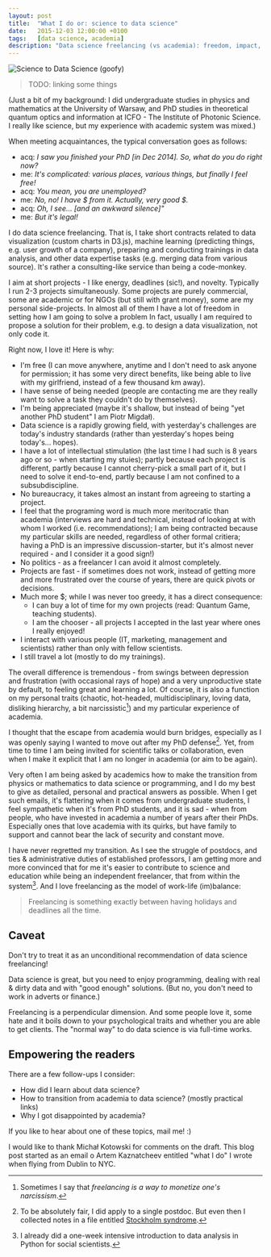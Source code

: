 ```yaml
---
layout: post
title:  "What I do or: science to data science"
date:   2015-12-03 12:00:00 +0100
tags:   [data science, academia]
description: "Data science freelancing (vs academia): freedom, impact, meritocracy, fast pace, money."
---
```


![Science to Data Science (goofy)]({site.url}}/imgs/2015-12-10-science-data-science-goofy.png)

> TODO: linking some things

(Just a bit of my background: I did undergraduate studies in physics and mathematics at the University of Warsaw, and PhD studies in theoretical quantum optics and information at ICFO - The Institute of Photonic Science. I really like science, but my experience with academic system was mixed.)

When meeting acquaintances, the typical conversation goes as follows:

* acq: _I saw you finished your PhD [in Dec 2014]. So, what do you do right now?_
* me: _It's complicated: various places, various things, but finally I feel free!_
* acq: _You mean, you are unemployed?_
* me: _No, no! I have $ from it. Actually, very good $._
* acq: _Oh, I see... [and an awkward silence]"_
* me: _But it's legal!_

I do data science freelancing. That is, I take short contracts related to data visualization (custom charts in D3.js), machine learning (predicting things, e.g. user growth of a company), preparing and conducting trainings in data analysis, and other data expertise tasks (e.g. merging data from various source). It's rather a consulting-like service than being a code-monkey.

I aim at short projects - I like energy, deadlines (sic!), and novelty. Typically I run 2-3 projects simultaneously.
Some projects are purely commercial, some are academic or for NGOs (but still with grant money), some are my personal side-projects.
In almost all of them I have a lot of freedom in setting how I am going to solve a problem In fact, usually I am required to propose a solution for their problem, e.g. to design a data visualization, not only code it.

Right now, I love it! Here is why:

* I'm free (I can move anywhere, anytime and I don't need to ask anyone for permission; it has some very direct benefits, like being able to live with my girlfriend, instead of a few thousand km away).
* I have sense of being needed (people are contacting me are they really want to solve a task they couldn't do by themselves).
* I'm being appreciated (maybe it's shallow, but instead of being "yet another PhD student" I am Piotr Migdał).
* Data science is a rapidly growing field, with yesterday's challenges are today's industry standards (rather than yesterday's hopes being today's... hopes).
* I have a lot of intellectual stimulation (the last time I had such is 8 years ago or so - when starting my stuies); partly because each project is different, partly because I cannot cherry-pick a small part of it, but I need to solve it end-to-end, partly because I am not confined to a subsubdiscipline.
* No bureaucracy, it takes almost an instant from agreeing to starting a project.
* I feel that the programing word is much more meritocratic than academia (interviews are hard and technical, instead of looking at with whom I worked (i.e. recommendations); I am being contracted because my particular skills are needed, regardless of other formal critiera; having a PhD is an impressive discussion-starter, but it's almost never required - and I consider it a good sign!)
* No politics - as a freelancer I can avoid it almost completely.
* Projects are fast - if sometimes does not work, instead of getting more and more frustrated over the course of years, there are quick pivots or decisions.
* Much more $; while I was never too greedy, it has a direct consequence:
  * I can buy a lot of time for my own projects (read: Quantum Game, teaching students).
  * I am the chooser - all projects I accepted in the last year where ones I really enjoyed!
* I interact with various people (IT, marketing, management and scientists) rather than only with fellow scientists.
* I still travel a lot (mostly to do my trainings).

The overall difference is tremendous - from swings between depression and frustration (with occasional rays of hope) and a very unproductive state by default, to feeling great and learning a lot. Of course, it is also a function on my personal traits (chaotic, hot-headed, multidisciplinary, loving data, disliking hierarchy, a bit narcissistic[^1]) and my particular experience of academia.

I thought that the escape from academia would burn bridges, especially as I was openly saying I wanted to move out after my PhD defense[^2]. Yet, from time to time I am being invited for scientific talks or collaboration, even when I make it explicit that I am no longer in academia (or aim to be again).

Very often I am being asked by academics how to make the transition from physics or mathematics to data science or programming, and I do my best to give as detailed, personal and practical answers as possible. When I get such emails, it's flattering when it comes from undergraduate students, I feel sympathetic when it's from PhD students, and it is sad - when from people, who have invested in academia a number of years after their PhDs. Especially ones that love academia with its quirks, but have family to support and cannot bear the lack of security and constant move.

I have never regretted my transition. As I see the struggle of postdocs, and ties & administrative duties of established professors, I am getting more and more convinced that for me it's easier to contribute to science and education while being an independent freelancer, that from within the system[^3]. And I love freelancing as the model of work-life (im)balance:

> Freelancing is something exactly between having holidays and deadlines all the time.

## Caveat

Don't try to treat it as an unconditional recommendation of data science freelancing!

Data science is great, but you need to enjoy programming, dealing with real & dirty data and with "good enough" solutions. (But no, you don't need to work in adverts or finance.)

Freelancing is a perpendicular dimension. And some people love it, some hate and it boils down to your psychological traits and whether you are able to get clients. The "normal way" to do data science is via full-time works.

## Empowering the readers

There are a few follow-ups I consider:

* How did I learn about data science?
* How to transition from academia to data science? (mostly practical links)
* Why I got disappointed by academia?

If you like to hear about one of these topics, mail me! :)

I would like to thank Michał Kotowski for comments on the draft. This blog post started as an email o Artem Kaznatcheev entitled "what I do" I wrote when flying from Dublin to NYC.

[^1]: Sometimes I say that *freelancing is a way to monetize one's narcissism*.
[^2]: To be absolutely fair, I did apply to a single postdoc. But even then I collected notes in a file entitled [Stockholm syndrome](https://en.wikipedia.org/wiki/Stockholm_syndrome).
[^3]: I already did a one-week intensive introduction to data analysis in Python for social scientists.
